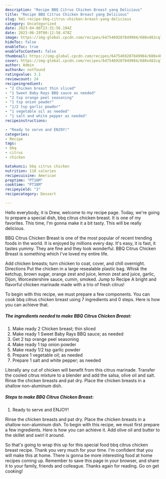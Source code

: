 ```yaml
---
description: "Recipe BBQ Citrus Chicken Breast yang Delicious"
title: "Recipe BBQ Citrus Chicken Breast yang Delicious"
slug: 941-recipe-bbq-citrus-chicken-breast-yang-delicious
category: Uncategorized
date: 2023-04-06T23:31:56.194Z
date: 2023-06-29T00:12:58.478Z
image: https://img-global.cpcdn.com/recipes/6475469287849984/680x482cq70/bbq-citrus-chicken-breast-recipe-main-photo.jpg
hideToc: false
enableToc: true
enableTocContent: false
thumbnail: https://img-global.cpcdn.com/recipes/6475469287849984/680x482cq70/bbq-citrus-chicken-breast-recipe-main-photo.jpg
cover: https://img-global.cpcdn.com/recipes/6475469287849984/680x482cq70/bbq-citrus-chicken-breast-recipe-main-photo.jpg
author: Admin
authorAv: notfound
ratingvalue: 3.1
reviewcount: 24
recipeingredient:
- "2 Chicken breast thin sliced"
- "1 Sweet Baby Rays BBQ sauce as needed"
- "2 tsp orange peel seasoning"
- "1 tsp onion powder"
- "1/2 tsp garlic powder"
- "1 vegetable oil as needed"
- "1 salt and white pepper as needed"
recipeinstructions:

- "Ready to serve and ENJOY!"
categories:
- Recipe
tags:
- bbq
- citrus
- chicken

katakunci: bbq citrus chicken 
nutrition: 110 calories
recipecuisine: American
preptime: "PT16M"
cooktime: "PT38M"
recipeyield: "3"
recipecategory: Dessert

---
```



Hello everybody, it is Drew, welcome to my recipe page. Today, we're going to prepare a special dish, bbq citrus chicken breast. It is one of my favorites. This time, I'm gonna make it a bit tasty. This will be really delicious.

BBQ Citrus Chicken Breast is one of the most popular of recent trending foods in the world. It is enjoyed by millions every day. It's easy, it is fast, it tastes yummy. They are fine and they look wonderful. BBQ Citrus Chicken Breast is something which I've loved my entire life.

Add chicken breasts; turn chicken to coat, cover, and chill overnight. Directions Put the chicken in a large resealable plastic bag. Whisk the ketchup, brown sugar, orange zest and juice, lemon zest and juice, garlic, Dijon, Worcestershire sauce, cumin, smoked. Jump to Recipe A bright and flavorful chicken marinade made with a trio of fresh citrus!


To begin with this recipe, we must prepare a few components. You can cook bbq citrus chicken breast using 7 ingredients and 0 steps. Here is how you can achieve that.

<!--inarticleads1-->

##### The ingredients needed to make BBQ Citrus Chicken Breast:

1. Make ready 2 Chicken breast; thin sliced
1. Make ready 1 Sweet Baby Rays BBQ sauce; as needed
1. Get 2 tsp orange peel seasoning
1. Make ready 1 tsp onion powder
1. Make ready 1/2 tsp garlic powder
1. Prepare 1 vegetable oil; as needed
1. Prepare 1 salt and white pepper; as needed


Literally any cut of chicken will benefit from this citrus marinade. Transfer the cooled citrus mixture to a blender and add the salsa, olive oil and salt. Rinse the chicken breasts and pat dry. Place the chicken breasts in a shallow non-aluminum dish. 

<!--inarticleads2-->

##### Steps to make BBQ Citrus Chicken Breast:


1. Ready to serve and ENJOY!

Rinse the chicken breasts and pat dry. Place the chicken breasts in a shallow non-aluminum dish. To begin with this recipe, we must first prepare a few ingredients. Here is how you can achieve it. Add olive oil and butter to the skillet and swirl it around. 

So that's going to wrap this up for this special food bbq citrus chicken breast recipe. Thank you very much for your time. I'm confident that you will make this at home. There is gonna be more interesting food at home recipes coming up. Remember to save this page in your browser, and share it to your family, friends and colleague. Thanks again for reading. Go on get cooking!
